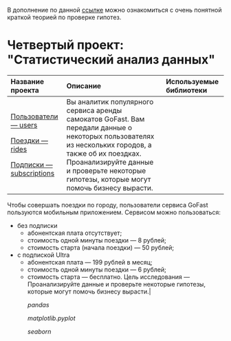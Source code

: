 В дополнение по данной [ссылке](https://allatambov.github.io/psms/pdf/hypo-test.pdf) можно ознакомиться с очень понятной краткой теорией по проверке гипотез.
# Четвертый проект: "Статистический анализ данных"

| Название проекта | Описание | Используемые библиотеки | 
| :---------------------- | :---------------------- | :---------------------- |
| <p>[Пользователи — users](users_go.csv)</p><p>[Поездки — rides](rides_go.csv)</p> <p>[Подписки — subscriptions](subscriptions_go.csv)</p> | Вы аналитик популярного сервиса аренды самокатов GoFast. Вам передали данные о некоторых пользователях из нескольких городов, а также об их поездках. Проанализируйте данные и проверьте некоторые гипотезы, которые могут помочь бизнесу вырасти.
Чтобы совершать поездки по городу, пользователи сервиса GoFast пользуются мобильным приложением. Сервисом можно пользоваться:
- без подписки
   - абонентская плата отсутствует;
   - стоимость одной минуты поездки —  8 рублей;
   - стоимость старта (начала поездки) — 50 рублей;
- с подпиской Ultra
   - абонентская плата — 199 рублей в месяц;
   - стоимость одной минуты поездки — 6 рублей;
   - стоимость старта — бесплатно.
Цель исследования — Проанализируйте данные и проверьте некоторые гипотезы, которые могут помочь бизнесу вырасти.| <p>*pandas*</p> <p>*matplotlib.pyplot*</p> <p>*seaborn*</p>
